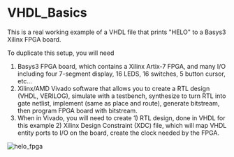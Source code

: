# VHDL_Basics

This is a real working example of a VHDL file that prints "HELO" to a Basys3 Xilinx FPGA board.

To duplicate this setup, you will need

1) Basys3 FPGA board, which contains a Xilinx Artix-7 FPGA, and many I/O including four 7-segment display,
   16 LEDS, 16 switches, 5 button cursor, etc...
3) Xilinx/AMD Vivado software that allows you to create a RTL design (VHDL, VERILOG), simulate with a testbench,
   synthesize to turn RTL into gate netlist, implement (same as place and route), generate bitstream, then
   program FPGA board with bitstream.
5) When in Vivado, you will need to create 1) RTL design, done in VHDL for this example 2) Xilinx Design
   Constraint (XDC) file, which will map VHDL entity ports to I/O on the board, create the clock needed by
   the FPGA.

![helo_fpga](https://github.com/user-attachments/assets/d0c88c84-f322-4e80-8b00-6bd8b6872314)
